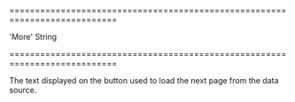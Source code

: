 <!--**
/*-------------------------------------------
    Auto-generated file. Do not modify.
-------------------------------------------

**-->
===========================================================================
<!--default-->'More'<!--/default-->
<!--type-->String<!--/type-->
===========================================================================

<!--shortDescription-->
The text displayed on the button used to load the next page from the data source.
<!--/shortDescription-->

<!--fullDescription-->

<!--/fullDescription-->